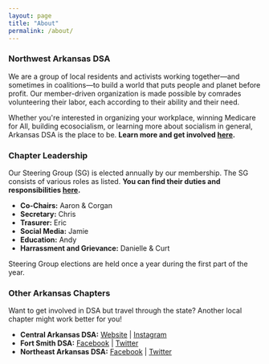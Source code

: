 ```yaml
---
layout: page
title: "About"
permalink: /about/
---
```


<h3>Northwest Arkansas DSA</h3>  

We are a group of local residents and activists working together—and sometimes in coalitions—to build a world that puts people and planet before profit. Our member-driven organization is made possible by comrades volunteering their labor, each according to their ability and their need.
<br>

Whether you're interested in organizing your workplace, winning Medicare for All, building ecosocialism, or learning more about socialism in general, Arkansas DSA is the place to be. **Learn more and get involved [here](../get-involved/).**

<h3>Chapter Leadership</h3>

Our Steering Group (SG) is elected annually by our membership. The SG consists of various roles as listed. **You can find their duties and responsibilities [here](../steering-group/).** <!--Add a steering-group page-->

* **Co-Chairs:** Aaron & Corgan
* **Secretary:**  Chris
* **Trasurer:** Eric
* **Social Media:** Jamie 
* **Education:** Andy
* **Harrassment and Grievance:** Danielle & Curt

Steering Group elections are held once a year during the first part of the year.

<h3>Other Arkansas Chapters</h3>

Want to get involved in DSA but travel through the state? Another local chapter might work better for you!

* **Central Arkansas DSA:** 
 [Website](https://centralarkansasdsa.org/) | [Instagram](https://www.instagram.com/central_ar_dsa/)
* **Fort Smith DSA:** 
 [Facebook](https://www.facebook.com/fortsmithdsa/) | [Twitter](https://x.com/fortsmithdsa)
* **Northeast Arkansas DSA:** 
 [Facebook](https://www.facebook.com/neadsa) | [Twitter](https://x.com/nearkdsa)
